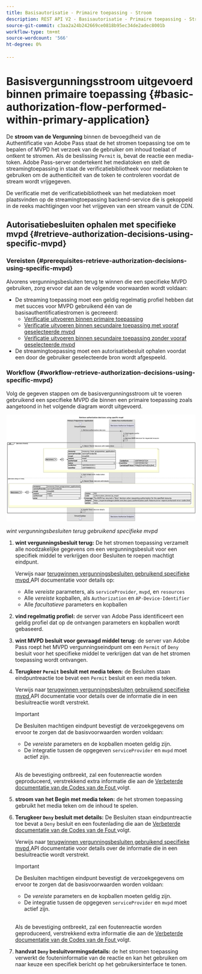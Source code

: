 ```yaml
---
title: Basisautorisatie - Primaire toepassing - Stroom
description: REST API V2 - Basisautorisatie - Primaire toepassing - Stroom
source-git-commit: c3aa2a24b242669ce0818b95ec34de2adec8001b
workflow-type: tm+mt
source-wordcount: '566'
ht-degree: 0%

---
```



# Basisvergunningsstroom uitgevoerd binnen primaire toepassing {#basic-authorization-flow-performed-within-primary-application}

De **stroom van de Vergunning** binnen de bevoegdheid van de Authentificatie van Adobe Pass staat de het stromen toepassing toe om te bepalen of MVPD het verzoek van de gebruiker om inhoud toelaat of ontkent te stromen. Als de beslissing `Permit` is, bevat de reactie een media-token. Adobe Pass-server ondertekent het mediatoken en stelt de streamingtoepassing in staat de verificatiebibliotheek voor mediatoken te gebruiken om de authenticiteit van de token te controleren voordat de stream wordt vrijgegeven.

De verificatie met de verificatiebibliotheek van het mediatoken moet plaatsvinden op de streamingtoepassing backend-service die is gekoppeld in de reeks machtigingen voor het vrijgeven van een stream vanuit de CDN.

## Autorisatiebesluiten ophalen met specifieke mvpd {#retrieve-authorization-decisions-using-specific-mvpd}

### Vereisten {#prerequisites-retrieve-authorization-decisions-using-specific-mvpd}

Alvorens vergunningsbesluiten terug te winnen die een specifieke MVPD gebruiken, zorg ervoor dat aan de volgende voorwaarden wordt voldaan:

* De streaming toepassing moet een geldig regelmatig profiel hebben dat met succes voor MVPD gebruikend één van de basisauthentificatiestromen is gecreeerd:
   * [Verificatie uitvoeren binnen primaire toepassing](../basic-flows/rest-api-v2-basic-authentication-primary-application-flow.md)
   * [Verificatie uitvoeren binnen secundaire toepassing met vooraf geselecteerde mvpd](../basic-flows/rest-api-v2-basic-authentication-secondary-application-flow.md)
   * [Verificatie uitvoeren binnen secundaire toepassing zonder vooraf geselecteerde mvpd](../basic-flows/rest-api-v2-basic-authentication-secondary-application-flow.md)
* De streamingtoepassing moet een autorisatiebesluit ophalen voordat een door de gebruiker geselecteerde bron wordt afgespeeld.

### Workflow {#workflow-retrieve-authorization-decisions-using-specific-mvpd}

Volg de gegeven stappen om de basisvergunningsstroom uit te voeren gebruikend een specifieke MVPD die binnen een primaire toepassing zoals aangetoond in het volgende diagram wordt uitgevoerd.

![ wint vergunningsbesluiten terug gebruikend specifieke mvpd ](../../../assets/rest-api-v2/flows/basic-flows/rest-api-v2-retrieve-authorization-decisions-within-primary-application-using-specific-mvpd.png)

*wint vergunningsbesluiten terug gebruikend specifieke mvpd*

1. **wint vergunningsbesluit terug:** De het stromen toepassing verzamelt alle noodzakelijke gegevens om een vergunningsbesluit voor een specifiek middel te verkrijgen door Besluiten te roepen machtigt eindpunt.

   Verwijs naar [ terugwinnen vergunningsbesluiten gebruikend specifieke mvpd ](../../apis/decisions-apis/rest-api-v2-decisions-apis-retrieve-authorization-decisions-using-specific-mvpd.md) API documentatie voor details op:
   * Alle _vereiste_ parameters, als `serviceProvider`, `mvpd`, en `resources`
   * Alle _vereiste_ kopballen, als `Authorization` en `AP-Device-Identifier`
   * Alle _facultatieve_ parameters en kopballen

1. **vind regelmatig profiel:** de server van Adobe Pass identificeert een geldig profiel dat op de ontvangen parameters en kopballen wordt gebaseerd.

1. **wint MVPD besluit voor gevraagd middel terug:** de server van Adobe Pass roept het MVPD vergunningseindpunt om een `Permit` of `Deny` besluit voor het specifieke middel te verkrijgen dat van de het stromen toepassing wordt ontvangen.

1. **Terugkeer `Permit` besluit met media teken:** de Besluiten staan eindpuntreactie toe bevat een `Permit` besluit en een media teken.

   Verwijs naar [ terugwinnen vergunningsbesluiten gebruikend specifieke mvpd ](../../apis/decisions-apis/rest-api-v2-decisions-apis-retrieve-authorization-decisions-using-specific-mvpd.md) API documentatie voor details over de informatie die in een besluitreactie wordt verstrekt.

   >[!IMPORTANT]
   >
   > De Besluiten machtigen eindpunt bevestigt de verzoekgegevens om ervoor te zorgen dat de basisvoorwaarden worden voldaan:
   >
   > * De _vereiste_ parameters en de kopballen moeten geldig zijn.
   > * De integratie tussen de opgegeven `serviceProvider` en `mvpd` moet actief zijn.
   >
   > <br/>
   > 
   > Als de bevestiging ontbreekt, zal een foutenreactie worden geproduceerd, verstrekkend extra informatie die aan de [ Verbeterde documentatie van de Codes van de Fout ](../../../enhanced-error-codes.md) volgt.

1. **stroom van het Begin met media teken:** de het stromen toepassing gebruikt het media teken om de inhoud te spelen.

1. **Terugkeer `Deny` besluit met details:** De Besluiten staan eindpuntreactie toe bevat a `Deny` besluit en een foutenlading die aan de [ Verbeterde documentatie van de Codes van de Fout ](../../../enhanced-error-codes.md) volgt.

   Verwijs naar [ terugwinnen vergunningsbesluiten gebruikend specifieke mvpd ](../../apis/decisions-apis/rest-api-v2-decisions-apis-retrieve-authorization-decisions-using-specific-mvpd.md) API documentatie voor details over de informatie die in een besluitreactie wordt verstrekt.

   >[!IMPORTANT]
   >
   > De Besluiten machtigen eindpunt bevestigt de verzoekgegevens om ervoor te zorgen dat de basisvoorwaarden worden voldaan:
   >
   > * De _vereiste_ parameters en de kopballen moeten geldig zijn.
   > * De integratie tussen de opgegeven `serviceProvider` en `mvpd` moet actief zijn.
   >
   > <br/>
   > 
   > Als de bevestiging ontbreekt, zal een foutenreactie worden geproduceerd, verstrekkend extra informatie die aan de [ Verbeterde documentatie van de Codes van de Fout ](../../../enhanced-error-codes.md) volgt.

1. **handvat `Deny` besluitvormingsdetails:** de het stromen toepassing verwerkt de fouteninformatie van de reactie en kan het gebruiken om naar keuze een specifiek bericht op het gebruikersinterface te tonen.
